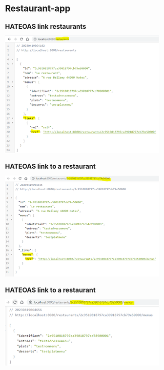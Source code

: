 # Restaurant-app
## HATEOAS link restaurants
![link-restaurants.PNG](link-restaurants.PNG)
## HATEOAS link to a restaurant
![link-a-restaurant.PNG](link-a-restaurant.PNG)
## HATEOAS link to a restaurant
![link-a-menu-restaurant.PNG](link-a-menu-restaurant.PNG)
